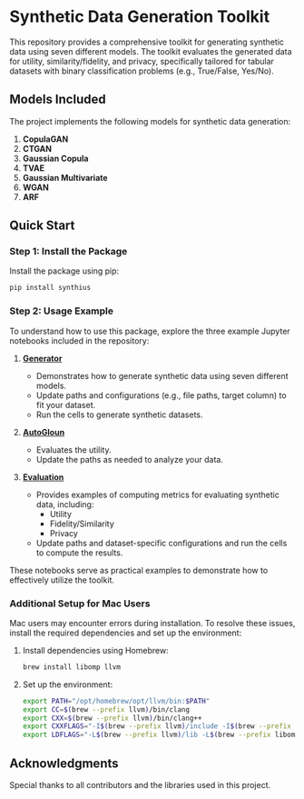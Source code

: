 # Synthetic Data Generation Toolkit

This repository provides a comprehensive toolkit for generating synthetic data using seven different models. The toolkit evaluates the generated data for utility, similarity/fidelity, and privacy, specifically tailored for tabular datasets with binary classification problems (e.g., True/False, Yes/No).

## Models Included
The project implements the following models for synthetic data generation:
1. **CopulaGAN**
2. **CTGAN**
3. **Gaussian Copula**
4. **TVAE**
5. **Gaussian Multivariate**
6. **WGAN**
7. **ARF**

## Quick Start

### Step 1: Install the Package
Install the package using pip:
```bash
pip install synthius
```

### Step 2: Usage Example
To understand how to use this package, explore the three example Jupyter notebooks included in the repository:

1. **[Generator](examples/1_generator.ipynb)**
   - Demonstrates how to generate synthetic data using seven different models.
   - Update paths and configurations (e.g., file paths, target column) to fit your dataset.
   - Run the cells to generate synthetic datasets.

2. **[AutoGloun](examples/2_autogloun.ipynb)**
   - Evaluates the utility.
   - Update the paths as needed to analyze your data.

3. **[Evaluation](examples/3_evaluation.ipynb)**
   - Provides examples of computing metrics for evaluating synthetic data, including:
     - Utility
     - Fidelity/Similarity
     - Privacy
   - Update paths and dataset-specific configurations and run the cells to compute the results.

These notebooks serve as practical examples to demonstrate how to effectively utilize the toolkit.


### Additional Setup for Mac Users
Mac users may encounter errors during installation. To resolve these issues, install the required dependencies and set up the environment:

1. Install dependencies using Homebrew:
   ```bash
   brew install libomp llvm
   ```

2. Set up the environment:
   ```bash
   export PATH="/opt/homebrew/opt/llvm/bin:$PATH"
   export CC=$(brew --prefix llvm)/bin/clang
   export CXX=$(brew --prefix llvm)/bin/clang++
   export CXXFLAGS="-I$(brew --prefix llvm)/include -I$(brew --prefix libomp)/include"
   export LDFLAGS="-L$(brew --prefix llvm)/lib -L$(brew --prefix libomp)/lib -lomp"
   ```


## Acknowledgments
Special thanks to all contributors and the libraries used in this project.